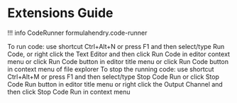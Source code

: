 # Extensions Guide

!!! info CodeRunner
    formulahendry.code-runner

To run code:
use shortcut Ctrl+Alt+N
or press F1 and then select/type Run Code,
or right click the Text Editor and then click Run Code in editor context menu
or click Run Code button in editor title menu
or click Run Code button in context menu of file explorer
To stop the running code:
use shortcut Ctrl+Alt+M
or press F1 and then select/type Stop Code Run
or click Stop Code Run button in editor title menu
or right click the Output Channel and then click Stop Code Run in context menu